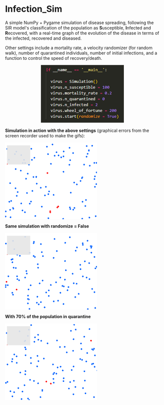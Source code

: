 # Infection_Sim
A simple NumPy + Pygame simulation of disease spreading, following the SIR model's classification of the population as **S**usceptible, **I**nfected and **R**ecovered, with a real-time graph of the evolution of the disease in terms of the infected, recovered and diseased. 

Other settings include a mortality rate, a velocity randomizer (for random walk), number of quarantined individuals, number of initial infections, and a function to control the speed of recovery/death.

<p align="center">
<img src="/images/settings.png" alt="Image of the settings with susceptible people set to 100, mortality rate to 20 percent, quarantined to zero, infected to 2, speed of recovery/death to 200 and randomizer set to True." title="">
</p>

**Simulation in action with the above settings** (graphical errors from the screen recorder used to make the gifs):

<img src="/images/sim1.gif" align = "center" alt="Animated gif of the simulation." width="300" height="250"/>

**Same simulation with randomize = False**

<img src="/images/sim1_1.gif" align = "center" alt="Animated gif of the simulation." width="300" height="250"/>

**With 70% of the population in quarantine**

<img src="/images/sim2.gif" align = "center" alt="Animated gif of the simulation." width="300" height="250"/>
